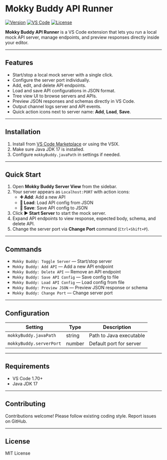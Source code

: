 # Mokky Buddy API Runner

[![Version](https://img.shields.io/badge/version-1.0.31-blue)](https://marketplace.visualstudio.com/items?itemName=stapedev.mokky-buddy-api-runner)
[![VS Code](https://img.shields.io/badge/VS%20Code-1.70+-purple)](https://code.visualstudio.com/)
[![License](https://img.shields.io/badge/license-MIT-green)](LICENSE)

**Mokky Buddy API Runner** is a VS Code extension that lets you run a local mock API server, manage endpoints, and preview responses directly inside your editor.

---

## Features

- Start/stop a local mock server with a single click.
- Configure the server port individually.
- Add, edit, and delete API endpoints.
- Load and save API configurations in JSON format.
- Tree view UI to browse servers and APIs.
- Preview JSON responses and schemas directly in VS Code.
- Output channel logs server and API events.
- Quick action icons next to server name: **Add**, **Load**, **Save**.

---

## Installation

1. Install from [VS Code Marketplace](https://marketplace.visualstudio.com/items?itemName=stapedev.mokky-buddy-api-runner) or using the VSIX.
2. Make sure Java JDK 17 is installed.
3. Configure `mokkyBuddy.javaPath` in settings if needed.

---

## Quick Start

1. Open **Mokky Buddy Server View** from the sidebar.
2. Your server appears as `Localhost:PORT` with action icons:
   - **➕ Add**: Add a new API
   - **📂 Load**: Load API config from JSON
   - **💾 Save**: Save API config to JSON
3. Click **▶ Start Server** to start the mock server.
4. Expand API endpoints to view response, expected body, schema, and delete API.
5. Change the server port via **Change Port** command (`Ctrl+Shift+P`).

---

## Commands

- `Mokky Buddy: Toggle Server` — Start/stop server
- `Mokky Buddy: Add API` — Add a new API endpoint
- `Mokky Buddy: Delete API` — Remove an API endpoint
- `Mokky Buddy: Save API Config` — Save config to file
- `Mokky Buddy: Load API Config` — Load config from file
- `Mokky Buddy: Preview JSON` — Preview JSON response or schema
- `Mokky Buddy: Change Port` — Change server port

---

## Configuration

| Setting | Type | Description |
|---------|------|-------------|
| `mokkyBuddy.javaPath` | string | Path to Java executable |
| `mokkyBuddy.serverPort` | number | Default port for server |

---

## Requirements

- VS Code 1.70+
- Java JDK 17

---

## Contributing

Contributions welcome! Please follow existing coding style. Report issues on GitHub.

---

## License

MIT License
